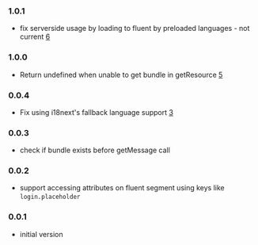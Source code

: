 ### 1.0.1

- fix serverside usage by loading to fluent by preloaded languages - not current [6](https://github.com/i18next/i18next-fluent/pull/6)

### 1.0.0

- Return undefined when unable to get bundle in getResource [5](https://github.com/i18next/i18next-fluent/pull/5)

### 0.0.4

- Fix using i18next's fallback language support [3](https://github.com/i18next/i18next-fluent/pull/3)

### 0.0.3

- check if bundle exists before getMessage call

### 0.0.2

- support accessing attributes on fluent segment using keys like `login.placeholder`

### 0.0.1

- initial version
